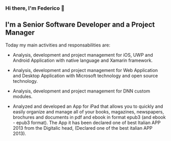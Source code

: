 ### Hi there, I'm Federico 👋

## I'm a Senior Software Developer and a Project Manager
Today my main activities and responsabilities are:
- Analysis, development and project management for iOS, UWP and Android Application with native language and Xamarin framework.
- Analysis, development and project management for Web Application and Desktop Application with Microsoft technology and open source technology.
- Analysis, development and project management for DNN custom modules.

- Analyzed and developed an App for iPad that allows you to quickly and easily organize and manage all of your books, magazines, newspapers, brochures and documents in pdf and ebook in format epub3 (and ebook - epub3 format).
The App it has been declared one of best Italian APP 2013 from the Digitalic head, (Declared one of the best italian APP 2013).




<!--
**fmazzant/fmazzant** is a ✨ _special_ ✨ repository because its `README.md` (this file) appears on your GitHub profile.

Here are some ideas to get you started:

- 🔭 I’m currently working on ...
- 🌱 I’m currently learning ...
- 👯 I’m looking to collaborate on ...
- 🤔 I’m looking for help with ...
- 💬 Ask me about ...
- 📫 How to reach me: ...
- 😄 Pronouns: ...
- ⚡ Fun fact: ...
-->
